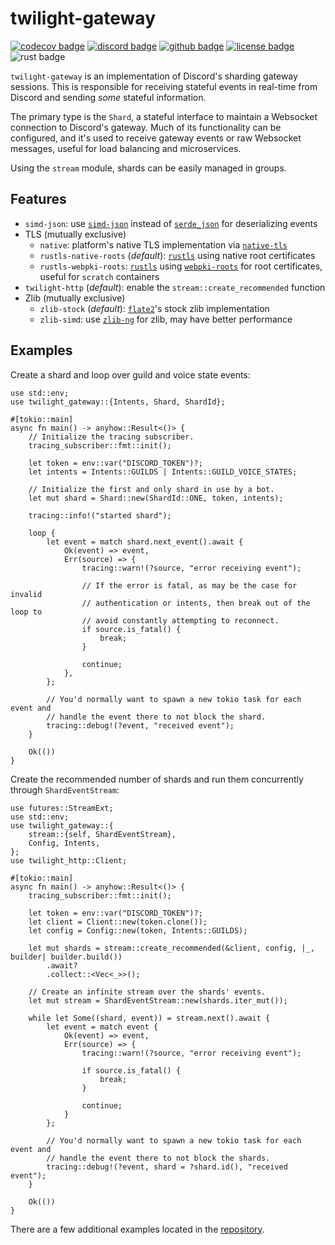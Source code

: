 # twilight-gateway

[![codecov badge][]][codecov link] [![discord badge][]][discord link] [![github badge][]][github link] [![license badge][]][license link] ![rust badge]

`twilight-gateway` is an implementation of Discord's sharding gateway sessions.
This is responsible for receiving stateful events in real-time from Discord and
sending *some* stateful information.

The primary type is the `Shard`, a stateful interface to maintain a Websocket
connection to Discord's gateway. Much of its functionality can be configured,
and it's used to receive gateway events or raw Websocket messages, useful for
load balancing and microservices.

Using the `stream` module, shards can be easily managed in groups.

## Features

* `simd-json`: use [`simd-json`] instead of [`serde_json`] for deserializing
  events
* TLS (mutually exclusive)
  * `native`: platform's native TLS implementation via [`native-tls`]
  * `rustls-native-roots` (*default*): [`rustls`] using native root certificates
  * `rustls-webpki-roots`: [`rustls`] using [`webpki-roots`] for root
    certificates, useful for `scratch` containers
* `twilight-http` (*default*): enable the `stream::create_recommended` function
* Zlib (mutually exclusive)
  * `zlib-stock` (*default*): [`flate2`]'s stock zlib implementation
  * `zlib-simd`: use [`zlib-ng`] for zlib, may have better performance

## Examples

Create a shard and loop over guild and voice state events:

```rust,no_run
use std::env;
use twilight_gateway::{Intents, Shard, ShardId};

#[tokio::main]
async fn main() -> anyhow::Result<()> {
    // Initialize the tracing subscriber.
    tracing_subscriber::fmt::init();

    let token = env::var("DISCORD_TOKEN")?;
    let intents = Intents::GUILDS | Intents::GUILD_VOICE_STATES;

    // Initialize the first and only shard in use by a bot.
    let mut shard = Shard::new(ShardId::ONE, token, intents);

    tracing::info!("started shard");

    loop {
        let event = match shard.next_event().await {
            Ok(event) => event,
            Err(source) => {
                tracing::warn!(?source, "error receiving event");

                // If the error is fatal, as may be the case for invalid
                // authentication or intents, then break out of the loop to
                // avoid constantly attempting to reconnect.
                if source.is_fatal() {
                    break;
                }

                continue;
            },
        };

        // You'd normally want to spawn a new tokio task for each event and
        // handle the event there to not block the shard.
        tracing::debug!(?event, "received event");
    }

    Ok(())
}
```

Create the recommended number of shards and run them concurrently through
`ShardEventStream`:

```rust,no_run
use futures::StreamExt;
use std::env;
use twilight_gateway::{
    stream::{self, ShardEventStream},
    Config, Intents,
};
use twilight_http::Client;

#[tokio::main]
async fn main() -> anyhow::Result<()> {
    tracing_subscriber::fmt::init();

    let token = env::var("DISCORD_TOKEN")?;
    let client = Client::new(token.clone());
    let config = Config::new(token, Intents::GUILDS);

    let mut shards = stream::create_recommended(&client, config, |_, builder| builder.build())
        .await?
        .collect::<Vec<_>>();

    // Create an infinite stream over the shards' events.
    let mut stream = ShardEventStream::new(shards.iter_mut());

    while let Some((shard, event)) = stream.next().await {
        let event = match event {
            Ok(event) => event,
            Err(source) => {
                tracing::warn!(?source, "error receiving event");

                if source.is_fatal() {
                    break;
                }

                continue;
            }
        };

        // You'd normally want to spawn a new tokio task for each event and
        // handle the event there to not block the shards.
        tracing::debug!(?event, shard = ?shard.id(), "received event");
    }

    Ok(())
}
```

There are a few additional examples located in the
[repository][github examples link].

[`flate2`]: https://crates.io/crates/flate2
[`native-tls`]: https://crates.io/crates/native-tls
[`rustls`]: https://crates.io/crates/rustls
[`serde_json`]: https://crates.io/crates/serde_json
[`simd-json`]: https://crates.io/crates/simd-json
[`webpki-roots`]: https://crates.io/crates/webpki-roots
[`zlib-ng`]: https://github.com/zlib-ng/zlib-ng
[codecov badge]: https://img.shields.io/codecov/c/gh/twilight-rs/twilight?logo=codecov&style=for-the-badge&token=E9ERLJL0L2
[codecov link]: https://app.codecov.io/gh/twilight-rs/twilight/
[discord badge]: https://img.shields.io/discord/745809834183753828?color=%237289DA&label=discord%20server&logo=discord&style=for-the-badge
[discord link]: https://discord.gg/7jj8n7D
[github badge]: https://img.shields.io/badge/github-twilight-6f42c1.svg?style=for-the-badge&logo=github
[github examples link]: https://github.com/twilight-rs/twilight/tree/main/examples
[github link]: https://github.com/twilight-rs/twilight
[license badge]: https://img.shields.io/badge/license-ISC-blue.svg?style=for-the-badge&logo=pastebin
[license link]: https://github.com/twilight-rs/twilight/blob/main/LICENSE.md
[rust badge]: https://img.shields.io/badge/rust-1.64+-93450a.svg?style=for-the-badge&logo=rust
